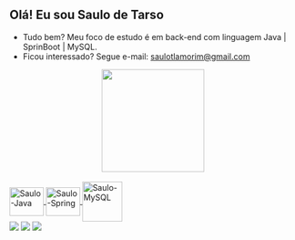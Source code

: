 ## Olá! Eu sou Saulo de Tarso

- Tudo bem? Meu foco de estudo é em back-end com linguagem Java | SprinBoot | MySQL.
- Ficou interessado? Segue e-mail: saulotlamorim@gmail.com

<div align="center">
  <a href="https://github.com/SauloTarso">
  <img height="180em" src="https://github-readme-stats.vercel.app/api/top-langs/?username=SauloTarso&layout=compact&langs_count=7&theme=dracula"/>
</div>

<div style="display: inline_block"><br>
  <img align="center" alt="Saulo-Java" height="50" width="60" <img src="https://cdn.jsdelivr.net/gh/devicons/devicon/icons/java/java-original-wordmark.svg"/>
  <img align="center" alt="Saulo-Spring" height="50" width="60" <img src="https://cdn.jsdelivr.net/gh/devicons/devicon/icons/spring/spring-original-wordmark.svg"/>
  <img align="center" alt="Saulo-MySQL" height="70" width="70" <img src="https://cdn.jsdelivr.net/gh/devicons/devicon/icons/mysql/mysql-original-wordmark.svg"/>
  
  <div> 
  <a href="https://instagram.com/sauloamorim_" target="_blank"><img src="https://img.shields.io/badge/-Instagram-%23E4405F?style=for-the-badge&logo=instagram&logoColor=white" target="_blank"></a>
  <a href = "mailto:saulotlamorim@gmail.com"><img src="https://img.shields.io/badge/-Gmail-%23333?style=for-the-badge&logo=gmail&logoColor=white" target="_blank"></a>
  <a href="https://www.linkedin.com/in/saulo-amorim-590967108/" target="_blank"><img src="https://img.shields.io/badge/-LinkedIn-%230077B5?style=for-the-badge&logo=linkedin&logoColor=white" target="_blank"></a> 
  </div>